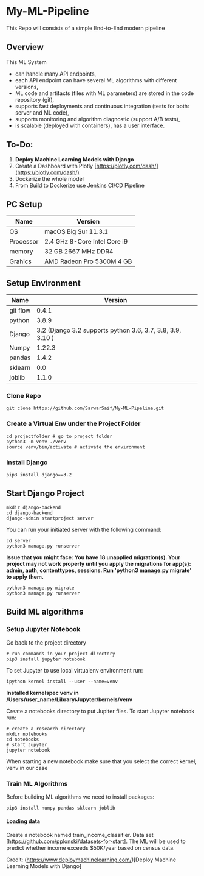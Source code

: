 # My-ML-Pipeline
This Repo will consists of a simple End-to-End modern pipeline

## Overview
This ML System
- can handle many API endpoints,
- each API endpoint can have several ML algorithms with different versions,
- ML code and artifacts (files with ML parameters) are stored in the code repository (git),
- supports fast deployments and continuous integration (tests for both: server and ML code),
- supports monitoring and algorithm diagnostic (support A/B tests),
- is scalable (deployed with containers),
has a user interface.

## To-Do:
1. **Deploy Machine Learning Models with Django**
2. Create a Dashboard with Plotly [https://plotly.com/dash/](https://plotly.com/dash/)
3. Dockerize the whole model 
4. From Build to Dockerize use Jenkins CI/CD Pipeline

## PC Setup
| Name | Version|
|---|---|
| OS | macOS Big Sur 11.3.1 |
| Processor | 2.4 GHz 8-Core Intel Core i9 |
| memory | 32 GB 2667 MHz DDR4 |
| Grahics | AMD Radeon Pro 5300M 4 GB |

## Setup Environment
| Name | Version|
|---|---|
| git flow | 0.4.1 |
| python | 3.8.9 | 
| Django | 3.2 (Django 3.2 supports python 3.6, 3.7, 3.8, 3.9, 3.10 )|
| Numpy | 1.22.3 |
| pandas | 1.4.2 |
| sklearn | 0.0 |
| joblib | 1.1.0 |


### Clone Repo
```
git clone https://github.com/SarwarSaif/My-ML-Pipeline.git
```

### Create a Virtual Env under the Project Folder
```
cd projectfolder # go to project folder
python3 -m venv ./venv
source venv/bin/activate # activate the environment
```
### Install Django
```
pip3 install django==3.2
```

## Start Django Project
```
mkdir django-backend
cd django-backend
django-admin startproject server
```
You can run your initiated server with the following command:
```
cd server
python3 manage.py runserver
```
**Issue that you might face: You have 18 unapplied migration(s). Your project may not work properly until you apply the migrations for app(s): admin, auth, contenttypes, sessions.
Run 'python3 manage.py migrate' to apply them.**

```
python3 manage.py migrate
python3 manage.py runserver
```

## Build ML algorithms

### Setup Jupyter Notebook
Go back to the project directory
```
# run commands in your project directory
pip3 install jupyter notebook
```
To set Jupyter to use local virtualenv environment run:
```
ipython kernel install --user --name=venv
```
**Installed kernelspec venv in /Users/user_name/Library/Jupyter/kernels/venv**

Create a notebooks directory to put Jupiter files. To start Jupyter notebook run:
```
# create a research directory
mkdir notebooks
cd notebooks
# start Jupyter
jupyter notebook
```

When starting a new notebook make sure that you select the correct kernel, venv in our case

### Train ML Algorithms
Before building ML algorithms we need to install packages:
```
pip3 install numpy pandas sklearn joblib
```

#### Loading data
Create a notebook named train_income_classifier.
Data set [https://github.com/pplonski/datasets-for-start].
The ML will be used to predict whether income exceeds $50K/year based on census data.

Credit:
(https://www.deploymachinelearning.com/)[Deploy Machine Learning Models with Django]